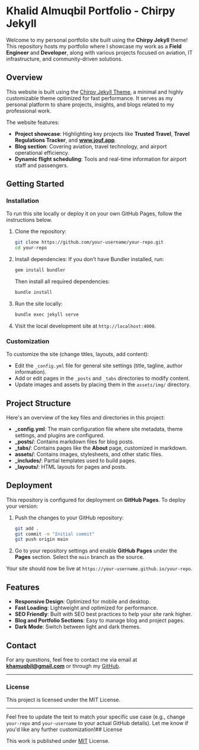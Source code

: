 # Khalid Almuqbil Portfolio - Chirpy Jekyll

Welcome to my personal portfolio site built using the **Chirpy Jekyll** theme! This repository hosts my portfolio where I showcase my work as a **Field Engineer** and **Developer**, along with various projects focused on aviation, IT infrastructure, and community-driven solutions.

## **Overview**

This website is built using the [Chirpy Jekyll Theme](https://github.com/cotes2020/jekyll-theme-chirpy), a minimal and highly customizable theme optimized for fast performance. It serves as my personal platform to share projects, insights, and blogs related to my professional work.

The website features:
- **Project showcase**: Highlighting key projects like **Trusted Travel**, **Travel Regulations Tracker**, and **www.jouf.app**.
- **Blog section**: Covering aviation, travel technology, and airport operational efficiency.
- **Dynamic flight scheduling**: Tools and real-time information for airport staff and passengers.

## **Getting Started**

### **Installation**

To run this site locally or deploy it on your own GitHub Pages, follow the instructions below.

1. Clone the repository:
   ```bash
   git clone https://github.com/your-username/your-repo.git
   cd your-repo
   ```

2. Install dependencies:
   If you don’t have Bundler installed, run:
   ```bash
   gem install bundler
   ```

   Then install all required dependencies:
   ```bash
   bundle install
   ```

3. Run the site locally:
   ```bash
   bundle exec jekyll serve
   ```

4. Visit the local development site at `http://localhost:4000`.

### **Customization**

To customize the site (change titles, layouts, add content):
- Edit the `_config.yml` file for general site settings (title, tagline, author information).
- Add or edit pages in the `_posts` and `_tabs` directories to modify content.
- Update images and assets by placing them in the `assets/img/` directory.

## **Project Structure**

Here's an overview of the key files and directories in this project:

- **_config.yml**: The main configuration file where site metadata, theme settings, and plugins are configured.
- **_posts/**: Contains markdown files for blog posts.
- **_tabs/**: Contains pages like the **About** page, customized in markdown.
- **assets/**: Contains images, stylesheets, and other static files.
- **_includes/**: Partial templates used to build pages.
- **_layouts/**: HTML layouts for pages and posts.
  
## **Deployment**

This repository is configured for deployment on **GitHub Pages**. To deploy your version:
1. Push the changes to your GitHub repository:
   ```bash
   git add .
   git commit -m "Initial commit"
   git push origin main
   ```

2. Go to your repository settings and enable **GitHub Pages** under the **Pages** section. Select the `main` branch as the source.

Your site should now be live at `https://your-username.github.io/your-repo`.

## **Features**

- **Responsive Design**: Optimized for mobile and desktop.
- **Fast Loading**: Lightweight and optimized for performance.
- **SEO Friendly**: Built with SEO best practices to help your site rank higher.
- **Blog and Portfolio Sections**: Easy to manage blog and project pages.
- **Dark Mode**: Switch between light and dark themes.

## **Contact**

For any questions, feel free to contact me via email at **khamuqbil@gmail.com** or through my [GitHub](https://github.com/your-username).

---

### **License**

This project is licensed under the MIT License.

---

Feel free to update the text to match your specific use case (e.g., change `your-repo` and `your-username` to your actual GitHub details). Let me know if you'd like any further customization!## License

This work is published under [MIT][mit] License.

[gem]: https://rubygems.org/gems/jekyll-theme-chirpy
[chirpy]: https://github.com/cotes2020/jekyll-theme-chirpy/
[CD]: https://en.wikipedia.org/wiki/Continuous_deployment
[mit]: https://github.com/cotes2020/chirpy-starter/blob/master/LICENSE
